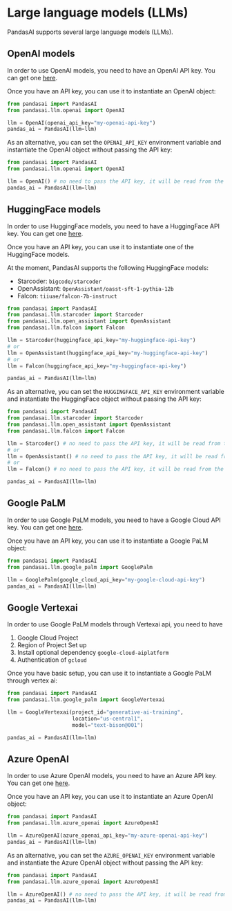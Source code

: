 # Large language models (LLMs)

PandasAI supports several large language models (LLMs).

## OpenAI models

In order to use OpenAI models, you need to have an OpenAI API key. You can get one [here](https://platform.openai.com/).

Once you have an API key, you can use it to instantiate an OpenAI object:

```python
from pandasai import PandasAI
from pandasai.llm.openai import OpenAI

llm = OpenAI(openai_api_key="my-openai-api-key")
pandas_ai = PandasAI(llm=llm)
```

As an alternative, you can set the `OPENAI_API_KEY` environment variable and instantiate the OpenAI object without passing the API key:

```python
from pandasai import PandasAI
from pandasai.llm.openai import OpenAI

llm = OpenAI() # no need to pass the API key, it will be read from the environment variable
pandas_ai = PandasAI(llm=llm)
```

## HuggingFace models

In order to use HuggingFace models, you need to have a HuggingFace API key. You can get one [here](https://huggingface.co/join).

Once you have an API key, you can use it to instantiate one of the HuggingFace models.

At the moment, PandasAI supports the following HuggingFace models:

- Starcoder: `bigcode/starcoder`
- OpenAssistant: `OpenAssistant/oasst-sft-1-pythia-12b`
- Falcon: `tiiuae/falcon-7b-instruct`

```python
from pandasai import PandasAI
from pandasai.llm.starcoder import Starcoder
from pandasai.llm.open_assistant import OpenAssistant
from pandasai.llm.falcon import Falcon

llm = Starcoder(huggingface_api_key="my-huggingface-api-key")
# or
llm = OpenAssistant(huggingface_api_key="my-huggingface-api-key")
# or
llm = Falcon(huggingface_api_key="my-huggingface-api-key")

pandas_ai = PandasAI(llm=llm)
```

As an alternative, you can set the `HUGGINGFACE_API_KEY` environment variable and instantiate the HuggingFace object without passing the API key:

```python
from pandasai import PandasAI
from pandasai.llm.starcoder import Starcoder
from pandasai.llm.open_assistant import OpenAssistant
from pandasai.llm.falcon import Falcon

llm = Starcoder() # no need to pass the API key, it will be read from the environment variable
# or
llm = OpenAssistant() # no need to pass the API key, it will be read from the environment variable
# or
llm = Falcon() # no need to pass the API key, it will be read from the environment variable

pandas_ai = PandasAI(llm=llm)
```

## Google PaLM

In order to use Google PaLM models, you need to have a Google Cloud API key. You can get one [here](https://developers.generativeai.google/tutorials/setup).

Once you have an API key, you can use it to instantiate a Google PaLM object:

```python
from pandasai import PandasAI
from pandasai.llm.google_palm import GooglePalm

llm = GooglePalm(google_cloud_api_key="my-google-cloud-api-key")
pandas_ai = PandasAI(llm=llm)
```

## Google Vertexai

In order to use Google PaLM models through Vertexai api, you need to have

1. Google Cloud Project
2. Region of Project Set up
3. Install optional dependency `google-cloud-aiplatform `
4. Authentication of `gcloud` 


Once you have basic setup, you can use it to instantiate a Google PaLM through vertex ai:

```python
from pandasai import PandasAI
from pandasai.llm.google_palm import GoogleVertexai

llm = GoogleVertexai(project_id="generative-ai-training",
                     location="us-central1",
                     model="text-bison@001")

pandas_ai = PandasAI(llm=llm)

```


## Azure OpenAI

In order to use Azure OpenAI models, you need to have an Azure API key. You can get one [here](https://azure.microsoft.com/it-it/products/cognitive-services/openai-service).

Once you have an API key, you can use it to instantiate an Azure OpenAI object:

```python
from pandasai import PandasAI
from pandasai.llm.azure_openai import AzureOpenAI

llm = AzureOpenAI(azure_openai_api_key="my-azure-openai-api-key")
pandas_ai = PandasAI(llm=llm)
```

As an alternative, you can set the `AZURE_OPENAI_KEY` environment variable and instantiate the Azure OpenAI object without passing the API key:

```python
from pandasai import PandasAI
from pandasai.llm.azure_openai import AzureOpenAI

llm = AzureOpenAI() # no need to pass the API key, it will be read from the environment variable
pandas_ai = PandasAI(llm=llm)
```
